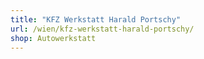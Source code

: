 ```yaml
---
title: "KFZ Werkstatt Harald Portschy"
url: /wien/kfz-werkstatt-harald-portschy/
shop: Autowerkstatt
---
```

